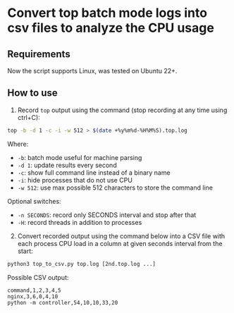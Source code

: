 # Convert top batch mode logs into csv files to analyze the CPU usage

## Requirements

Now the script supports Linux, was tested on Ubuntu 22+.

## How to use

1. Record `top` output using the command (stop recording at any time using ctrl+C):
```bash
top -b -d 1 -c -i -w 512 > $(date +%y%m%d-%H%M%S).top.log
```
Where:
- `-b`: batch mode useful for machine parsing
- `-d 1`: update results every second
- `-c`: show full command line instead of a binary name
- `-i`: hide processes that do not use CPU
- `-w 512`: use max possible 512 characters to store the command line

Optional switches:
- `-n SECONDS`: record only SECONDS interval and stop after that
- `-H`: record threads in addition to processes

2. Convert recorded output using the command below into a CSV file with each process CPU load in a column at given seconds interval from the start:

```bash
python3 top_to_csv.py top.log [2nd.top.log ...]
```

Possible CSV output:

```csv
command,1,2,3,4,5
nginx,3,6,0,4,10
python -m controller,54,10,10,33,20
```
